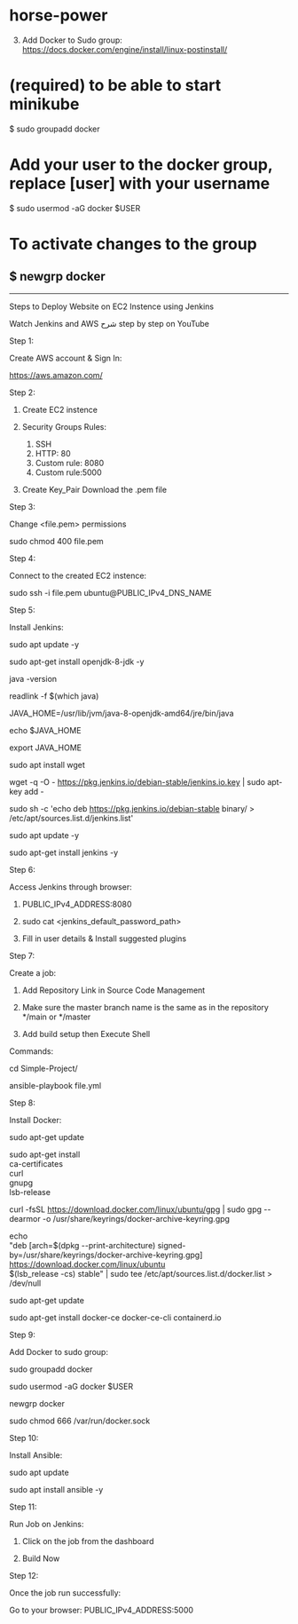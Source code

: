# horse-power
3. Add Docker to Sudo group:
https://docs.docker.com/engine/install/linux-postinstall/

# (required) to be able to start minikube
$ sudo groupadd docker

# Add your user to the docker group, replace [user] with your username
$ sudo usermod -aG docker $USER

# To activate changes to the group
$ newgrp docker
-------------------------------------------------------------------------------------------------


------------------------------------------------------------------------------------
Steps to Deploy Website on EC2 Instence using Jenkins

Watch Jenkins and AWS شرح step by step on YouTube

Step 1:

Create AWS account & Sign In:

https://aws.amazon.com/

Step 2:

1. Create EC2 instence

2. Security Groups Rules:
    1. SSH
    2. HTTP: 80
    3. Custom rule: 8080
    4. Custom rule:5000

3. Create Key_Pair
    Download the .pem file

Step 3:

Change <file.pem> permissions

sudo chmod 400 file.pem

Step 4:

Connect to the created EC2 instence:

sudo ssh -i file.pem ubuntu@PUBLIC_IPv4_DNS_NAME

Step 5:

Install Jenkins:

sudo apt update -y

sudo apt-get install openjdk-8-jdk -y 

java -version

readlink -f $(which java)

JAVA_HOME=/usr/lib/jvm/java-8-openjdk-amd64/jre/bin/java

echo $JAVA_HOME

export JAVA_HOME

sudo apt install wget 

wget -q -O - https://pkg.jenkins.io/debian-stable/jenkins.io.key | sudo apt-key add -

sudo sh -c 'echo deb https://pkg.jenkins.io/debian-stable binary/ > \
/etc/apt/sources.list.d/jenkins.list'

sudo apt update -y 

sudo apt-get install jenkins -y

Step 6:

Access Jenkins through browser:

  1. PUBLIC_IPv4_ADDRESS:8080

  2. sudo cat <jenkins_default_password_path>

  3. Fill in user details & Install suggested plugins

Step 7:

Create a job:

  1. Add Repository Link in Source Code Management

  2. Make sure the master branch name is the same as in the repository */main  or */master

  3. Add build setup then Execute Shell 

Commands:

cd Simple-Project/

ansible-playbook file.yml

Step 8:

Install Docker:

sudo apt-get update

sudo apt-get install \
    ca-certificates \
    curl \
    gnupg \
    lsb-release

curl -fsSL https://download.docker.com/linux/ubuntu/gpg | sudo gpg --dearmor -o /usr/share/keyrings/docker-archive-keyring.gpg

echo \
  "deb [arch=$(dpkg --print-architecture) signed-by=/usr/share/keyrings/docker-archive-keyring.gpg] https://download.docker.com/linux/ubuntu \
  $(lsb_release -cs) stable" | sudo tee /etc/apt/sources.list.d/docker.list > /dev/null

sudo apt-get update

sudo apt-get install docker-ce docker-ce-cli containerd.io

Step 9:

Add Docker to sudo group:

sudo groupadd docker

sudo usermod -aG docker $USER

newgrp docker 

sudo chmod 666 /var/run/docker.sock

Step 10:

Install Ansible:

sudo apt update

sudo apt install ansible -y

Step 11:

Run Job on Jenkins:

  1. Click on the job from the dashboard

  2. Build Now

Step 12:

Once the job run successfully:

Go to your browser: PUBLIC_IPv4_ADDRESS:5000